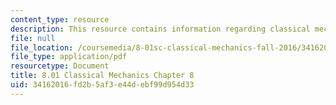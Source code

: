 ```yaml
---
content_type: resource
description: This resource contains information regarding classical mechanics.
file: null
file_location: /coursemedia/8-01sc-classical-mechanics-fall-2016/34162016fd2b5af3e44debf99d954d33_MIT8_01F16_chapter8.pdf
file_type: application/pdf
resourcetype: Document
title: 8.01 Classical Mechanics Chapter 8
uid: 34162016-fd2b-5af3-e44d-ebf99d954d33
---
```

